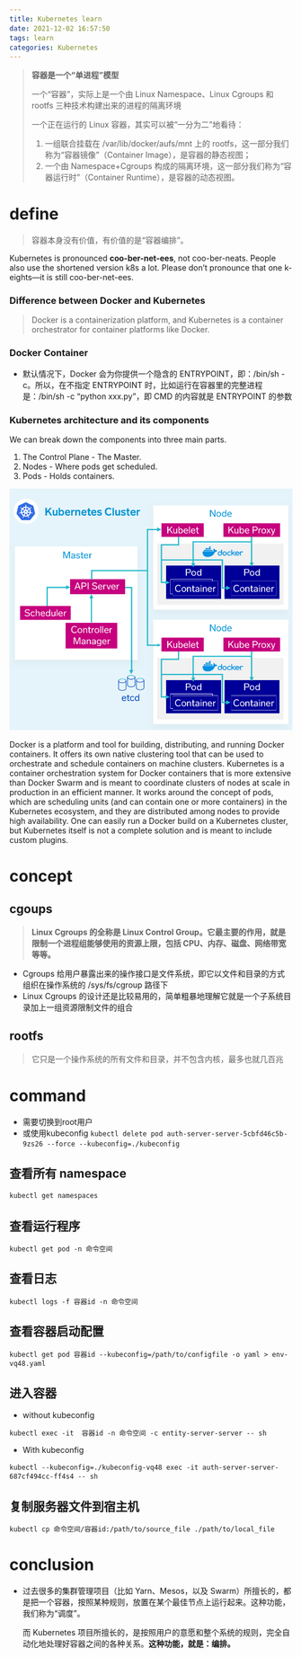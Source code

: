 ```yaml
---
title: Kubernetes learn
date: 2021-12-02 16:57:50
tags: learn
categories: Kubernetes
---
```


> **容器是一个“单进程”模型**
>
> 一个“容器”，实际上是一个由 Linux Namespace、Linux Cgroups 和 rootfs 三种技术构建出来的进程的隔离环境
>
> 一个正在运行的 Linux 容器，其实可以被“一分为二”地看待：
>
> 1. 一组联合挂载在 /var/lib/docker/aufs/mnt 上的 rootfs，这一部分我们称为“容器镜像”（Container Image），是容器的静态视图；
> 2. 一个由 Namespace+Cgroups 构成的隔离环境，这一部分我们称为“容器运行时”（Container Runtime），是容器的动态视图。

# define

> 容器本身没有价值，有价值的是“容器编排”。

Kubernetes is pronounced **coo-ber-net-ees**, not coo-ber-neats. People also use the shortened version k8s a lot. Please don’t pronounce that one k-eights—it is still coo-ber-net-ees.

### Difference between Docker and Kubernetes

> Docker is a containerization platform, and Kubernetes is a container orchestrator for container platforms like Docker. 

### Docker Container

- 默认情况下，Docker 会为你提供一个隐含的 ENTRYPOINT，即：/bin/sh -c。所以，在不指定 ENTRYPOINT 时，比如运行在容器里的完整进程是：/bin/sh -c “python xxx.py”，即 CMD 的内容就是 ENTRYPOINT 的参数

### Kubernetes architecture and its components

We can break down the components into three main parts.

1. The Control Plane - The Master.
2. Nodes - Where pods get scheduled.
3. Pods - Holds containers.

![](./img/kubernetes_cluster.png)

Docker is a platform and tool for building, distributing, and running Docker containers. It offers its own native clustering tool that can be used to orchestrate and schedule containers on machine clusters. Kubernetes is a container orchestration system for Docker containers that is more extensive than Docker Swarm and is meant to coordinate clusters of nodes at scale in production in an efficient manner. It works around the concept of pods, which are scheduling units (and can contain one or more containers) in the Kubernetes ecosystem, and they are distributed among nodes to provide high availability. One can easily run a Docker build on a Kubernetes cluster, but Kubernetes itself is not a complete solution and is meant to include custom plugins.

# concept

## cgoups

>  **Linux Cgroups 的全称是 Linux Control Group。它最主要的作用，就是限制一个进程组能够使用的资源上限，包括 CPU、内存、磁盘、网络带宽等等。**

- Cgroups 给用户暴露出来的操作接口是文件系统，即它以文件和目录的方式组织在操作系统的 /sys/fs/cgroup 路径下
- Linux Cgroups 的设计还是比较易用的，简单粗暴地理解它就是一个子系统目录加上一组资源限制文件的组合

## rootfs

> 它只是一个操作系统的所有文件和目录，并不包含内核，最多也就几百兆

# command

- 需要切换到root用户
- 或使用kubeconfig `kubectl delete pod auth-server-server-5cbfd46c5b-9zs26 --force --kubeconfig=./kubeconfig`

## 查看所有 namespace

```bash
kubectl get namespaces
```



## 查看运行程序

```shell
kubectl get pod -n 命令空间
```



## 查看日志

```shell
kubectl logs -f 容器id -n 命令空间
```

## 查看容器启动配置

```
kubectl get pod 容器id --kubeconfig=/path/to/configfile -o yaml > env-vq48.yaml
```

## 进入容器

- without kubeconfig

```shell
kubectl exec -it  容器id -n 命令空间 -c entity-server-server -- sh
```

- With kubeconfig

```shell
kubectl --kubeconfig=./kubeconfig-vq48 exec -it auth-server-server-687cf494cc-ff4s4 -- sh
```



## 复制服务器文件到宿主机

```shell
kubectl cp 命令空间/容器id:/path/to/source_file ./path/to/local_file
```

# conclusion

- 过去很多的集群管理项目（比如 Yarn、Mesos，以及 Swarm）所擅长的，都是把一个容器，按照某种规则，放置在某个最佳节点上运行起来。这种功能，我们称为“调度”。

  而 Kubernetes 项目所擅长的，是按照用户的意愿和整个系统的规则，完全自动化地处理好容器之间的各种关系。**这种功能，就是：编排。**
